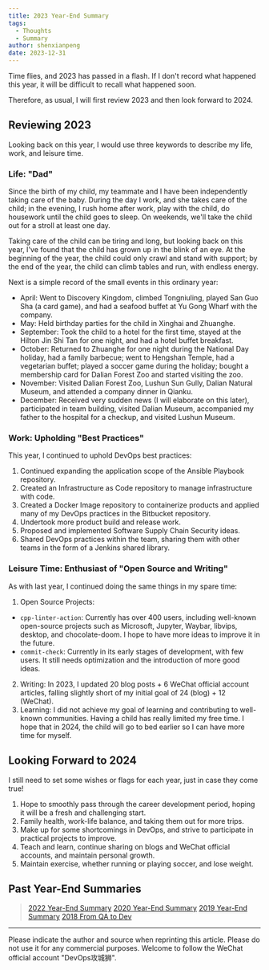 ```yaml
---
title: 2023 Year-End Summary
tags:
  - Thoughts
  - Summary
author: shenxianpeng
date: 2023-12-31
---
```


Time flies, and 2023 has passed in a flash. If I don't record what happened this year, it will be difficult to recall what happened soon.

Therefore, as usual, I will first review 2023 and then look forward to 2024.


## Reviewing 2023

Looking back on this year, I would use three keywords to describe my life, work, and leisure time.

### Life: "Dad"

Since the birth of my child, my teammate and I have been independently taking care of the baby. During the day I work, and she takes care of the child; in the evening, I rush home after work, play with the child, do housework until the child goes to sleep. On weekends, we'll take the child out for a stroll at least one day.

Taking care of the child can be tiring and long, but looking back on this year, I've found that the child has grown up in the blink of an eye. At the beginning of the year, the child could only crawl and stand with support; by the end of the year, the child can climb tables and run, with endless energy.

Next is a simple record of the small events in this ordinary year:

* April: Went to Discovery Kingdom, climbed Tongniuling, played San Guo Sha (a card game), and had a seafood buffet at Yu Gong Wharf with the company.
* May: Held birthday parties for the child in Xinghai and Zhuanghe.
* September: Took the child to a hotel for the first time, stayed at the Hilton Jin Shi Tan for one night, and had a hotel buffet breakfast.
* October: Returned to Zhuanghe for one night during the National Day holiday, had a family barbecue; went to Hengshan Temple, had a vegetarian buffet; played a soccer game during the holiday; bought a membership card for Dalian Forest Zoo and started visiting the zoo.
* November: Visited Dalian Forest Zoo, Lushun Sun Gully, Dalian Natural Museum, and attended a company dinner in Qianku.
* December: Received very sudden news (I will elaborate on this later), participated in team building, visited Dalian Museum, accompanied my father to the hospital for a checkup, and visited Lushun Museum.

### Work: Upholding "Best Practices"

This year, I continued to uphold DevOps best practices:

1. Continued expanding the application scope of the Ansible Playbook repository.
2. Created an Infrastructure as Code repository to manage infrastructure with code.
3. Created a Docker Image repository to containerize products and applied many of my DevOps practices in the Bitbucket repository.
4. Undertook more product build and release work.
5. Proposed and implemented Software Supply Chain Security ideas.
6. Shared DevOps practices within the team, sharing them with other teams in the form of a Jenkins shared library.

### Leisure Time: Enthusiast of "Open Source and Writing"

As with last year, I continued doing the same things in my spare time:

1. Open Source Projects:
  * `cpp-linter-action`: Currently has over 400 users, including well-known open-source projects such as Microsoft, Jupyter, Waybar, libvips, desktop, and chocolate-doom. I hope to have more ideas to improve it in the future.
  * `commit-check`: Currently in its early stages of development, with few users. It still needs optimization and the introduction of more good ideas.
2. Writing: In 2023, I updated 20 blog posts + 6 WeChat official account articles, falling slightly short of my initial goal of 24 (blog) + 12 (WeChat).
3. Learning: I did not achieve my goal of learning and contributing to well-known communities. Having a child has really limited my free time. I hope that in 2024, the child will go to bed earlier so I can have more time for myself.


## Looking Forward to 2024

I still need to set some wishes or flags for each year, just in case they come true!

1. Hope to smoothly pass through the career development period, hoping it will be a fresh and challenging start.
2. Family health, work-life balance, and taking them out for more trips.
3. Make up for some shortcomings in DevOps, and strive to participate in practical projects to improve.
4. Teach and learn, continue sharing on blogs and WeChat official accounts, and maintain personal growth.
5. Maintain exercise, whether running or playing soccer, and lose weight.


## Past Year-End Summaries

> [2022 Year-End Summary](https://shenxianpeng.github.io/2022/12/2022-summary/)
> [2020 Year-End Summary](https://shenxianpeng.github.io/2020/12/2020-summary/)
> [2019 Year-End Summary](https://shenxianpeng.github.io/2019/12/2019-summary/)
> [2018 From QA to Dev](https://shenxianpeng.github.io/2018/12/from-qa-to-dev/)

---

Please indicate the author and source when reprinting this article. Please do not use it for any commercial purposes. Welcome to follow the WeChat official account "DevOps攻城狮".